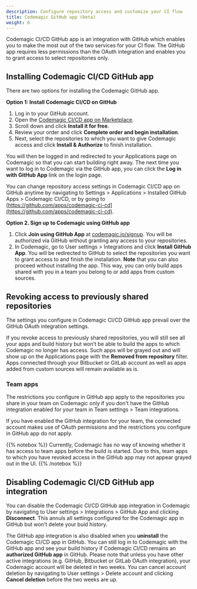 ```yaml
---
description: Configure repository access and customize your CI flow
title: Codemagic GitHub app (beta)
weight: 6
---
```


Codemagic CI/CD GitHub app is an integration with GitHub which enables you to make the most out of the two services for your CI flow. The GitHub app requires less permissions than the OAuth integration and enables you to grant access to select repositories only.

## Installing Codemagic CI/CD GitHub app

There are two options for installing the Codemagic GitHub app.

**Option 1: Install Codemagic CI/CD on GitHub**

1. Log in to your GitHub account.
2. Open the [Codemagic CI/CD app on Marketplace](https://github.com/marketplace/codemagic-ci-cd).
3. Scroll down and click **Install it for free**.
4. Review your order and click **Complete order and begin installation**.
5. Next, select the repositories to which you want to give Codemagic access and click **Install & Authorize** to finish installation.

You will then be logged in and redirected to your Applications page on Codemagic so that you can start building right away. The next time you want to log in to Codemagic via the GitHub app, you can click the **Log in with GitHub App** link on the login page.

You can change repository access settings in Codemagic CI/CD app on GitHub anytime by navigating to Settings > Applications > Installed GitHub Apps > Codemagic CI/CD, or by going to [https://github.com/apps/codemagic-ci-cd](https://github.com/apps/codemagic-ci-cd).

**Option 2. Sign up to Codemagic using GitHub app**

1. Click **Join using GitHub App** at [codemagic.io/signup](codemagic.io/signup). You will be authorized via GitHub without granting any access to your repositories. 
2. In Codemagic, go to User settings > Integrations and click **Install GitHub App**. You will be redirected to GitHub to select the repositories you want to grant access to and finish the installation. **Note** that you can also proceed without installing the app. This way, you can only build apps shared with you in a team you belong to or add apps from custom sources.

## Revoking access to previously shared repositories

The settings you configure in Codemagic CI/CD GitHub app prevail over the GitHub OAuth integration settings.

If you revoke access to previously shared repositories, you will still see all your apps and build history but won’t be able to build the apps to which Codemagic no longer has access. Such apps will be grayed out and will show up on the Applications page with the **Removed from repository** filter. Apps connected through your Bitbucket or GitLab account as well as apps added from custom sources will remain available as is.

### Team apps

The restrictions you configure in GitHub app apply to the repositories you share in your team on Codemagic only if you don't have the GitHub integration enabled for your team in Team settings > Team integrations.

If you have enabled the GitHub integration for your team, the connected account makes use of OAuth permissions and the restrictions you configure in GitHub app do not apply.

{{% notebox %}}
Currently, Codemagic has no way of knowing whether it has access to team apps before the build is started. Due to this, team apps to which you have revoked access in the GitHub app may not appear grayed out in the UI.
{{% /notebox %}}

## Disabling Codemagic CI/CD GitHub app integration

You can disable the Codemagic CI/CD GitHub app integration in Codemagic by navigating to User settings > Integrations > GitHub App and clicking **Disconnect**. This annuls all settings configured for the Codemagic app in GitHub but won't delete your buid history.

The GitHub app integration is also disabled when you **uninstall** the Codemagic CI/CD app in GitHub. You can still log in to Codemagic with the GitHub app and see your build history if Codemagic CI/CD remains an **authorized GitHub app** in GitHub. Please note that unless you have other active integrations (e.g. GitHub, Bitbucket or GitLab OAuth integration), your Codemagic account will be deleted in two weeks. You can cancel account deletion by navigating to User settings > Delete account and clicking **Cancel deletion** before the two weeks are up.